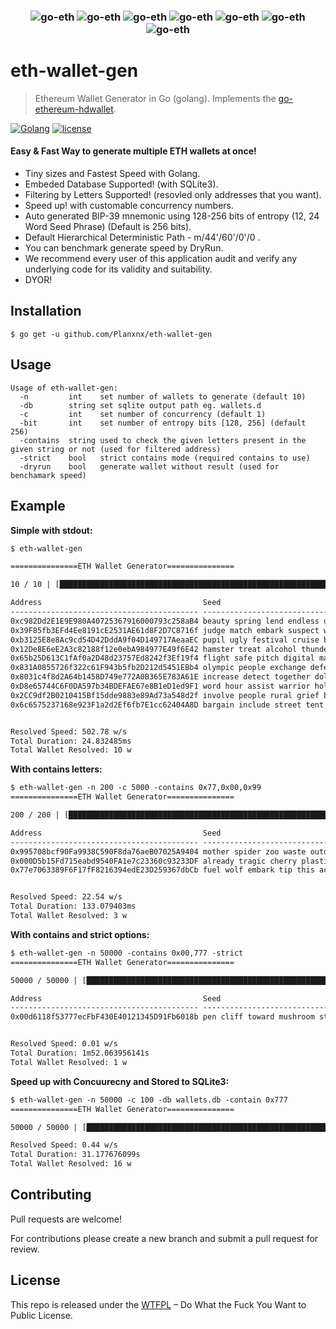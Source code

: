 <h3 align="center">
  <img src="https://user-images.githubusercontent.com/37617738/120087436-1886ed80-c112-11eb-945f-8065957a1dd0.png" alt="go-eth" heigth="100" />
  <img src="https://user-images.githubusercontent.com/37617738/120087436-1886ed80-c112-11eb-945f-8065957a1dd0.png" alt="go-eth" heigth="100" />
  <img src="https://user-images.githubusercontent.com/37617738/120087436-1886ed80-c112-11eb-945f-8065957a1dd0.png" alt="go-eth" heigth="100" />
  <img src="https://user-images.githubusercontent.com/37617738/120087436-1886ed80-c112-11eb-945f-8065957a1dd0.png" alt="go-eth" heigth="100" />
  <img src="https://user-images.githubusercontent.com/37617738/120087436-1886ed80-c112-11eb-945f-8065957a1dd0.png" alt="go-eth" heigth="100" />
  <img src="https://user-images.githubusercontent.com/37617738/120087436-1886ed80-c112-11eb-945f-8065957a1dd0.png" alt="go-eth" heigth="100" />
  <img src="https://user-images.githubusercontent.com/37617738/120087436-1886ed80-c112-11eb-945f-8065957a1dd0.png" alt="go-eth" heigth="100" />
</h3>

# eth-wallet-gen

> Ethereum Wallet Generator in Go (golang). Implements the [go-ethereum-hdwallet](https://github.com/miguelmota/go-ethereum-hdwallet).

[![Golang](https://badges.aleen42.com/src/golang.svg)](https://golang.org/)
[![license](https://img.shields.io/badge/license-WTFPL%20--%20Do%20What%20the%20Fuck%20You%20Want%20to%20Public%20License-green.svg)](https://github.com/Planxnx/eth-wallet-gen/blob/main/LICENSE)

#### Easy & Fast Way to generate multiple ETH wallets at once!

- Tiny sizes and Fastest Speed with Golang.
- Embeded Database Supported! (with SQLite3).
- Filtering by Letters Supported! (resovled only addresses that you want).
- Speed up! with customable concurrency numbers.
- Auto generated BIP-39 mnemonic using 128-256 bits of entropy (12, 24 Word Seed Phrase) (Default is 256 bits).
- Default Hierarchical Deterministic Path - m/44'/60'/0'/0 .
- You can benchmark generate speed by DryRun.
- We recommend every user of this application audit and verify any underlying code for its validity and suitability.
- DYOR!

## Installation

```
$ go get -u github.com/Planxnx/eth-wallet-gen
```

## Usage

```
Usage of eth-wallet-gen:
  -n         int    set number of wallets to generate (default 10)
  -db        string set sqlite output path eg. wallets.d
  -c         int    set number of concurrency (default 1)
  -bit       int    set number of entropy bits [128, 256] (default 256)
  -contains  string used to check the given letters present in the given string or not (used for filtered address)
  -strict    bool   strict contains mode (required contains to use)
  -dryrun    bool   generate wallet without result (used for benchamark speed)
```

## Example

**Simple with stdout:**

```txt
$ eth-wallet-gen

===============ETH Wallet Generator===============

10 / 10 | [█████████████████████████████████████████████████████████████████████████████████████████████████████████████████████████████████████] | 100.00% | ? p/s | resovled: 10

Address                                    Seed
------------------------------------------ ----------------------------------------------------------------------------------------------------------------------------------------------------------------
0xc982Dd2E1E9E980A40725367916000793c258aB4 beauty spring lend endless unique thing neutral dignity soup beyond park pact accident mosquito barely tuition memory rather salt spend disease execute list input
0x39F85fb3EFd4Ee8191cE2531AE61d8F2D7C8716f judge match embark suspect wonder sea skull immense ahead galaxy tree recycle lyrics ridge slide physical derive equip clever improve recipe quality tattoo link
0xb3125E8e8Ac9cd54D42DddA9f04D149717AeaaEC pupil ugly festival cruise bar shuffle ball mansion unhappy knee chunk spell fetch rude usage wait picture glue effort wrong angry awake common sample
0x12De8E6eE2A3c82188f12e0ebA984977E49f6E42 hamster treat alcohol thunder reopen demise sick burger beauty reflect bird simple few win female moral paddle version awful develop tell cake that sphere
0x65b25D613C1fAf0a2D48d23757Ed8242f3Ef19f4 flight safe pitch digital main civil pumpkin trick harbor announce drastic nerve super net credit brother swift soldier tonight bonus beyond jelly way video
0x831A0855726f322c61F943b5fb2D212d5451EBb4 olympic people exchange defense lizard maple doctor wool scene ask broken bitter moment sweet help slide off buyer guilt boost trial fame ride method
0x8031c4f8d2A64b1458D749e772A0B365E783A61E increase detect together doll include security insect flash arena deputy orchard poem pact dove atom review wash fashion lonely globe over visa remind toddler
0xD8e65744C6F0DA597b34BDEFAE67e8B1eD1ed9F1 word hour assist warrior hold number right when city off frequent tube enrich steel dentist provide million reject dune ship pudding candy annual almost
0x2CC9df2B0210415Bf15dde9883e89Ad73a548d2f involve people rural grief business case fun injury noodle ritual slender flash predict prosper weird expire remind tank knock anger pool network change style
0x6c6575237168e923F1a2d2Ef6fb7E1cc62404A8D bargain include street tent unique vague animal axis turn hockey scatter attitude naive couple adjust cement deny actor average odor estate happy barrel birth


Resolved Speed: 502.78 w/s
Total Duration: 24.832485ms
Total Wallet Resolved: 10 w

```

**With contains letters:**

```txt
$ eth-wallet-gen -n 200 -c 5000 -contains 0x77,0x00,0x99
===============ETH Wallet Generator===============

200 / 200 | [████████████████████████████████████████████████████████████████████████████████████████████████████████████████████████████████████] | 100.00% | ? p/s | resovled: 3

Address                                    Seed
------------------------------------------ ----------------------------------------------------------------------------------------------------------------------------------------------------------------
0x995708bcf90Fa9938C590F8da76aeB07025A9404 mother spider zoo waste outdoor deposit hire atom judge online seven lemon combine love street problem hope sure chuckle sting brand erosion craft glove
0x000D5b15Fd715eabd9540FA1e7c23360c93233DF already tragic cherry plastic pelican one exclude curve lava luxury text sponsor salad extend cattle memory ticket gate interest island discover body bless tonight
0x77e7063389F6F17fF8216394edE23D259367dbCb fuel wolf embark tip this accident vague face cave echo shift pear between very child draw version face noodle head bubble oblige supreme slot


Resolved Speed: 22.54 w/s
Total Duration: 133.079403ms
Total Wallet Resolved: 3 w
```

**With contains and strict options:**

```txt
$ eth-wallet-gen -n 50000 -contains 0x00,777 -strict
===============ETH Wallet Generator===============

50000 / 50000 | [██████████████████████████████████████████████████████████████████████████████████████████████████████████████████████████████] | 100.00% | 447 p/s | resovled: 1

Address                                    Seed
------------------------------------------ ----------------------------------------------------------------------------------------------------------------------------------------------------------------
0x00d6118f53777ecFbF430E40121345D91Fb6018b pen cliff toward mushroom stairs finish filter basic slogan exotic bomb senior drip brush coffee include lady tent finish stable evoke wolf lobster frame


Resolved Speed: 0.01 w/s
Total Duration: 1m52.063956141s
Total Wallet Resolved: 1 w
```

**Speed up with Concuurecny and Stored to SQLite3:**

```txt
$ eth-wallet-gen -n 50000 -c 100 -db wallets.db -contain 0x777
===============ETH Wallet Generator===============

50000 / 50000 | [█████████████████████████████████████████████████████████████████████████████████████████████████████████████████████████████] | 100.00% | 1674 p/s | resovled: 16

Resolved Speed: 0.44 w/s
Total Duration: 31.177676099s
Total Wallet Resolved: 16 w
```

## Contributing

Pull requests are welcome!

For contributions please create a new branch and submit a pull request for review.

## License

This repo is released under the [WTFPL](http://www.wtfpl.net/) – Do What the Fuck You Want to Public License.
